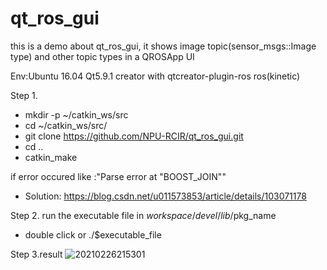 # qt_ros_gui
this is a demo about qt_ros_gui, it shows image topic(sensor_msgs::Image type) and other topic types in a QROSApp UI

Env:Ubuntu 16.04
Qt5.9.1 creator with qtcreator-plugin-ros
ros(kinetic)

Step 1.
* mkdir -p ~/catkin_ws/src
* cd ~/catkin_ws/src/
* git clone https://github.com/NPU-RCIR/qt_ros_gui.git
* cd ..
* catkin_make

 if error occured like :"Parse error at "BOOST_JOIN""
 * Solution: https://blog.csdn.net/u011573853/article/details/103071178

Step 2.
run the executable file in $workspace/devel/lib/$pkg_name
* double click or ./$executable_file

Step 3.result
![20210226215301](https://user-images.githubusercontent.com/66043885/109308545-20b65f00-787d-11eb-96c6-b75b48ada358.png)
